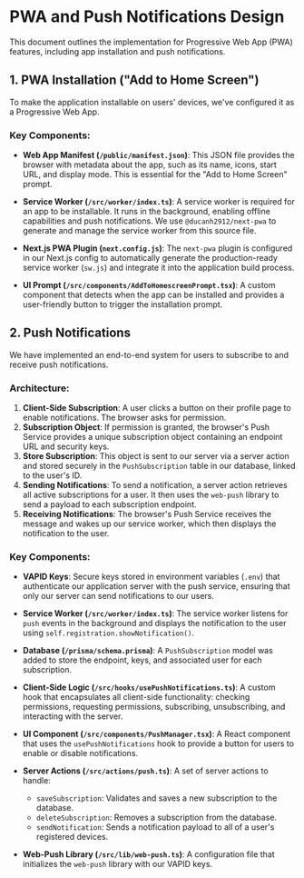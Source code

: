 # PWA and Push Notifications Design

This document outlines the implementation for Progressive Web App (PWA) features, including app installation and push notifications.

## 1. PWA Installation ("Add to Home Screen")

To make the application installable on users' devices, we've configured it as a Progressive Web App.

### Key Components:

*   **Web App Manifest (`/public/manifest.json`)**: This JSON file provides the browser with metadata about the app, such as its name, icons, start URL, and display mode. This is essential for the "Add to Home Screen" prompt.

*   **Service Worker (`/src/worker/index.ts`)**: A service worker is required for an app to be installable. It runs in the background, enabling offline capabilities and push notifications. We use `@ducanh2912/next-pwa` to generate and manage the service worker from this source file.

*   **Next.js PWA Plugin (`next.config.js`)**: The `next-pwa` plugin is configured in our Next.js config to automatically generate the production-ready service worker (`sw.js`) and integrate it into the application build process.

*   **UI Prompt (`/src/components/AddToHomescreenPrompt.tsx`)**: A custom component that detects when the app can be installed and provides a user-friendly button to trigger the installation prompt.

## 2. Push Notifications

We have implemented an end-to-end system for users to subscribe to and receive push notifications.

### Architecture:

1.  **Client-Side Subscription**: A user clicks a button on their profile page to enable notifications. The browser asks for permission.
2.  **Subscription Object**: If permission is granted, the browser's Push Service provides a unique subscription object containing an endpoint URL and security keys.
3.  **Store Subscription**: This object is sent to our server via a server action and stored securely in the `PushSubscription` table in our database, linked to the user's ID.
4.  **Sending Notifications**: To send a notification, a server action retrieves all active subscriptions for a user. It then uses the `web-push` library to send a payload to each subscription endpoint.
5.  **Receiving Notifications**: The browser's Push Service receives the message and wakes up our service worker, which then displays the notification to the user.

### Key Components:

*   **VAPID Keys**: Secure keys stored in environment variables (`.env`) that authenticate our application server with the push service, ensuring that only our server can send notifications to our users.

*   **Service Worker (`/src/worker/index.ts`)**: The service worker listens for `push` events in the background and displays the notification to the user using `self.registration.showNotification()`.

*   **Database (`/prisma/schema.prisma`)**: A `PushSubscription` model was added to store the endpoint, keys, and associated user for each subscription.

*   **Client-Side Logic (`/src/hooks/usePushNotifications.ts`)**: A custom hook that encapsulates all client-side functionality: checking permissions, requesting permissions, subscribing, unsubscribing, and interacting with the server.

*   **UI Component (`/src/components/PushManager.tsx`)**: A React component that uses the `usePushNotifications` hook to provide a button for users to enable or disable notifications.

*   **Server Actions (`/src/actions/push.ts`)**: A set of server actions to handle:
    *   `saveSubscription`: Validates and saves a new subscription to the database.
    *   `deleteSubscription`: Removes a subscription from the database.
    *   `sendNotification`: Sends a notification payload to all of a user's registered devices.

*   **Web-Push Library (`/src/lib/web-push.ts`)**: A configuration file that initializes the `web-push` library with our VAPID keys.
